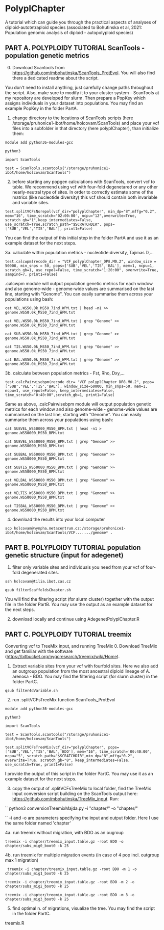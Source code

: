 # PolyplChapter
A tutorial which can guide you through the practical aspects of analyses of diploid-autotetraploid species (associated to Bohutinska et al, 2021: Population genomic analysis of diploid - autopolyploid species)


## PART A. POLYPLOIDY TUTORIAL ScanTools - population genetic metrics 

0. Download Scantools from https://github.com/mbohutinska/ScanTools_ProtEvol. You will also find there a dedicated readme about the script.


You don't need to install anything, just carefully change paths throughout the script. Also, make sure to modify it to your cluster system - ScanTools at my repository are developed for slurm. Then prepare a PopKey which assigns individuals in your dataset into populations. You may find an example PopKey in the folder PartA.


1. change directory to the locations of ScanTools scripts (here /storage/pruhonice1-ibot/home/holcovam/ScanTools) and place your vcf files into a subfolder in that directory (here polyplChapter), than initialize them:

``module add python36-modules-gcc``

``python3``

``import ScanTools``

``test = ScanTools.scantools("/storage/pruhonice1-ibot/home/holcovam/ScanTools") ``



2. before starting any popgen calculations with ScanTools, convert vcf to table. We recommend using vcf with four-fold degenetared or any other nearly-neutral type of sites. In order to correctly estimate some of the matrics (like nucleotide diversity) this vcf should contain both invariable and variable sites.

``
test.splitVCFsNorepol(vcf_dir="polyplChapter", min_dp="8",mffg="0.2", mem="16", time_scratch='02:00:00', ncpu="12",overwrite=True, scratch_gb="1",keep_intermediates=False, use_scratch=True,scratch_path="$SCRATCHDIR", pops=['SUB','VEL','TIS','BAL'], print1=False)
``

You can find the output of this initial step in the folder PartA and use it as an example dataset for the next steps.


3a. calculate within population metrics - nucleotide diversity, Tajimas D,...

``test.calcwpm(recode_dir = "VCF_polyplChapter_DP8.M0.2", window_size = 50000, min_snps = 50, pops=['SUB','VEL','TIS','BAL'], mem=1, ncpu=1, scratch_gb=1, use_repol=False, time_scratch="1:20:00", overwrite=True, sampind=7, print1=False)``

.calcwpm module will output population genetic metrics for each window and also genome-wide - genome-wide values are summarised on the last line, starting with "Genome". You can easily summarise them across your populations using bash:

``cat VEL.WS50.0k_MS50_7ind_WPM.txt | head -n1 >>      genome.WS50.0k_MS50_7ind_WPM.txt``

``cat VEL.WS50.0k_MS50_7ind_WPM.txt | grep "Genome" >> genome.WS50.0k_MS50_7ind_WPM.txt``

``cat SUB.WS50.0k_MS50_7ind_WPM.txt | grep "Genome" >> genome.WS50.0k_MS50_7ind_WPM.txt``

``cat TIS.WS50.0k_MS50_7ind_WPM.txt | grep "Genome" >> genome.WS50.0k_MS50_7ind_WPM.txt``

``cat BAL.WS50.0k_MS50_7ind_WPM.txt | grep "Genome" >> genome.WS50.0k_MS50_7ind_WPM.txt``

3b. calculate between population metrics - Fst, Rho, Dxy,...

``test.calcPairwisebpm(recode_dir= "VCF_polyplChapter_DP8.M0.2", pops=['SUB','VEL','TIS','BAL'], window_size=50000, min_snps=50, mem=1, ncpu=1, use_repol=False, keep_intermediates=False, time_scratch="0:40:00",scratch_gb=1, print1=False)``

Same as above, .calcPairwisebpm module will output population genetic metrics for each window and also genome-wide - genome-wide values are summarised on the last line, starting with "Genome". You can easily summarise them across your populations using bash:


``cat SUBVEL_WS50000_MS50_BPM.txt | head -n1 >       genome.WS50000_MS50_BPM.txt``

``cat SUBVEL_WS50000_MS50_BPM.txt | grep "Genome" >> genome.WS50000_MS50_BPM.txt``

``cat SUBBAL_WS50000_MS50_BPM.txt | grep "Genome" >> genome.WS50000_MS50_BPM.txt``

``cat SUBTIS_WS50000_MS50_BPM.txt | grep "Genome" >> genome.WS50000_MS50_BPM.txt``

``cat VELBAL_WS50000_MS50_BPM.txt | grep "Genome" >> genome.WS50000_MS50_BPM.txt``

``cat VELTIS_WS50000_MS50_BPM.txt | grep "Genome" >> genome.WS50000_MS50_BPM.txt``

``cat TISBAL_WS50000_MS50_BPM.txt | grep "Genome" >> genome.WS50000_MS50_BPM.txt``


4. download the results into your local computer

``
scp holcovam@nympha.metacentrum.cz:/storage/pruhonice1-ibot/home/holcovam/ScanTools/VCF......./genome* .
``


## PART B. POLYPLOIDY TUTORIAL population genetic structure (input for adegenet) 


1. filter only variable sites and individuals you need from your vcf of four-fold degenerated sites. 

``ssh holcovam@tilia.ibot.cas.cz``

``qsub filterScaffoldsChapter.sh ``

You will find the filtering script (for slurm cluster) together with the output file in the folder PartB. You may use the output as an example dataset for the next steps.

2. download locally and continue using AdegenetPolyplChapter.R 


## PART C. POLYPLOIDY TUTORIAL treemix


Converting vcf to TreeMix input, and running TreeMix
0. Download TreeMix and get familiar with the software (https://bitbucket.org/nygcresearch/treemix/wiki/Home). 

1. Extract variable sites from your vcf with fourfold sites. Here we also add an outgroup population from the most ancestral diploid lineage of A. arenosa - BDO. You may find the filtering script (for slurm cluster) in the folder PartC.

``
qsub filter4dVariable.sh 
``

2. run .splitVCFsTreeMix function ScanTools_ProtEvol  

``module add python36-modules-gcc``

``python3``

``import ScanTools``

``test = ScanTools.scantools("/storage/pruhonice1-ibot/home/holcovam/ScanTools") ``


``test.splitVCFsTreeMix(vcf_dir="polyplChapter", pops=['SUB','VEL','TIS','BAL','BDO'], mem="16", time_scratch='00:40:00', ncpu="5", scratch_path="$SCRATCHDIR",min_dp="8",mffg="0.2", overwrite=True, scratch_gb="8", keep_intermediates=False, use_scratch=True, print1=False) ``

I provide the output of this script in the folder PartC. You may use it as an example dataset for the next steps.

3. copy the output of .splitVCFsTreeMix to local folder, find the TreeMix input conversion script building on the ScanTools output here: https://github.com/mbohutinska/TreeMix_input. Run:

``
python3 conversionTreemixMajda.py -i "chapter/" -o "chapter/"

``
-i and -o are parameters specifying the input and output folder. Here I use the same folder named 'chapter'

4a. run treemix without migration, with BDO as an ougroup

``
treemix -i chapter/treemix_input.table.gz -root BDO -o chapter/subs_mig0_boot0 -k 25
``

4b. run treemix for multiple migration events (in case of 4 pop incl. outgroup max 1 migration)

``
treemix -i chapter/treemix_input.table.gz -root BDO -m 1 -o chapter/subs_mig1_boot0 -k 25``

``treemix -i chapter/treemix_input.table.gz -root BDO -m 2 -o chapter/subs_mig2_boot0 -k 25``

``treemix -i chapter/treemix_input.table.gz -root BDO -m 3 -o chapter/subs_mig3_boot0 -k 25
``


5. find optimal n. of migrations, visualize the tree. You may find the script in the folder PartC.

treemix.R 




